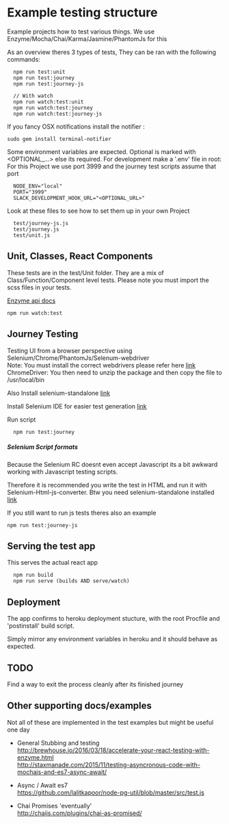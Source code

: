 # Example testing structure

Example projects how to test various things. We use Enzyme/Mocha/Chai/Karma/Jasmine/PhantomJs for this

As an overview theres 3 types of tests, They can be ran with the following commands:

```
  npm run test:unit
  npm run test:journey
  npm run test:journey-js

  // With watch
  npm run watch:test:unit
  npm run watch:test:journey
  npm run watch:test:journey-js
```

If you fancy OSX notifications install the notifier :

```
sudo gem install terminal-notifier
```

Some environment variables are expected. Optional is marked with <OPTIONAL_...> else its required. For development make a '.env' file in root:  
For this Project we use port 3999 and the journey test scripts assume that port

```
  NODE_ENV="local"
  PORT="3999"
  SLACK_DEVELOPMENT_HOOK_URL="<OPTIONAL_URL>"
```

Look at these files to see how to set them up in your own Project

```
  test/journey-js.js
  test/journey.js
  test/unit.js
```

## Unit, Classes, React Components

These tests are in the test/Unit folder. They are a mix of Class/Function/Component level tests.
Please note you must import the scss files in your tests.

[Enzyme api docs](http://airbnb.io/enzyme/docs/api/index.html)

```
npm run watch:test
```

## Journey Testing

Testing UI from a browser perspective using Selenium/Chrome/PhantomJs/Selenum-webdriver  
Note: You must install the correct webdrivers please refer here [link](https://github.com/SeleniumHQ/selenium/tree/master/javascript/node/selenium-webdriver)  
ChromeDriver: You then need to unzip the package and then copy the file to /usr/local/bin

Also Install selenium-standalone [link](https://www.npmjs.com/package/selenium-standalone)

Install Selenium IDE for easier test generation [link](https://addons.mozilla.org/en-US/firefox/addon/selenium-ide/)

Run script

```
  npm run test:journey
```

##### Selenium Script formats

Because the Selenium RC doesnt even accept Javascript its a bit awkward working with Javascript testing scripts.

Therefore it is recommended you write the test in HTML and run it with Selenium-Html-js-converter. Btw you need selenium-standalone installed
[link](https://www.npmjs.com/package/selenium-html-js-converter)  

If you still want to run js tests theres also an example

```
npm run test:journey-js
```

## Serving the test app

This serves the actual react app

```
  npm run build
  npm run serve (builds AND serve/watch)
```

## Deployment

The app confirms to heroku deployment stucture, with the root Procfile and 'postinstall' build script.

Simply mirror any environment variables in heroku and it should behave as expected.

## TODO

Find a way to exit the process cleanly after its finished journey

## Other supporting docs/examples

Not all of these are implemented in the test examples but might be useful one day  

- General Stubbing and testing  
http://brewhouse.io/2016/03/18/accelerate-your-react-testing-with-enzyme.html  
http://staxmanade.com/2015/11/testing-asyncronous-code-with-mochajs-and-es7-async-await/

- Async / Await es7  
https://github.com/lalitkapoor/node-pg-util/blob/master/src/test.js  

- Chai Promises 'eventually'  
http://chaijs.com/plugins/chai-as-promised/
